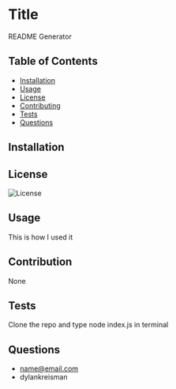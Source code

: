 # Title
  README Generator

  ## Table of Contents
  * [Installation](#Installation)
  * [Usage](#Usage)
  * [License](#License)
  * [Contributing](#Contribution)
  * [Tests](#Tests)
  * [Questions](#Questions)
  

  ## Installation

  ## License
  ![License](https://img.shields.io/badge/license-MIT-blue)
 

  ## Usage
  This is how I used it

  ## Contribution
  None

  ## Tests
  Clone the repo and type node index.js in terminal

  ## Questions
  - name@email.com
  - dylankreisman
